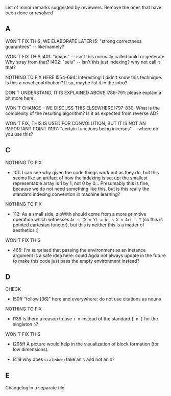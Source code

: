 List of minor remarks suggested by reviewers. Remove the ones that have been done or resolved

## A

WON'T FIX THIS, WE ELABORATE LATER
l5: "strong correctness guarantees" -- like/namely?

WON'T FIX THIS
l401: "imaps" -- isn't this normally called build or generate. Why stray from that? 
l402:  "sels" -- isn't this just indexing? why not call it that?

NOTHING TO FIX HERE
l554-694: Interesting! I didn't know this technique. Is this a novel contribution? If so, maybe list it in the intro?

DON'T UNDERSTAND, IT IS EXPLAINED ABOVE
l786-791: please explain a bit more here.

WON'T CHANGE - WE DISCUSS THIS ELSEWHERE
l797-830: What is the complexity of the resulting algorithm? Is it as expected from reverse AD?

WON'T FIX, THIS IS USED FOR CONVOLUTION, BUT IT IS NOT AN IMPORTANT POINT
l1197: "certain functions being inverses" -- where do you use this?

## C

NOTHING TO FIX
 - 101: I can see why given the code things work out as they do, but this seems like an artifact of
   how the indexing is set up: the smallest representable array is 1 by 1, not 0 by 0... Presumably
   this is fine, because we do not need something like this, but is this really the standard
   indexing convention in machine learning?

NOTHING TO FIX
 - 112: As a small side, zipWith should come from a more primitive operation which witnesses
   `Ar s (X × Y) ≅ Ar s X × Arr s Y` (so this is pointed cartesian functor), but this is neither
   this is a matter of aesthetics :)

WON'T FIX THIS
 - 465: I'm surprised that passing the environment as an instance argument is a safe idea here:
   could Agda not always update in the future to make this code just pass the empty environment
   instead?


## D

CHECK 
- l50ff "follow [36]" here and everywhere: do not use citations as nouns

NOTHING TO FIX
- l136 Is there a reason to use `ι n` instead of the standard `[ n ]` for the singleton `n`?

WON'T FIX THIS
- l295ff A picture would help in the visualization of block formation (for low dimensions).


- l419 why does `scaledown` take an `ℕ` and not an `ℝ`?

## E

Changelog in a separate file.
